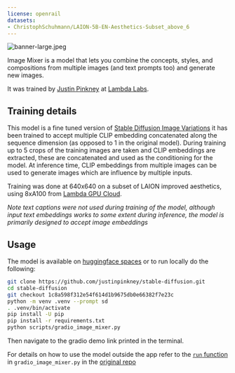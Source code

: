 ```yaml
---
license: openrail
datasets:
- ChristophSchuhmann/LAION-5B-EN-Aesthetics-Subset_above_6
---
```


![banner-large.jpeg](https://s3.amazonaws.com/moonup/production/uploads/1674039767068-62bd5f951e22ec84279820e8.jpeg)

Image Mixer is a model that lets you combine the concepts, styles, and compositions from multiple images (and text prompts too) and generate new images.

It was trained by [Justin Pinkney](https://www.justinpinkney.com) at [Lambda Labs](https://lambdalabs.com/).

## Training details

This model is a fine tuned version of [Stable Diffusion Image Variations](https://huggingface.co/lambdalabs/sd-image-variations-diffusers) 
it has been trained to accept multiple CLIP embedding concatenated along the sequence dimension (as opposed to 1 in the original model). 
During training up to 5 crops of the training images are taken and CLIP embeddings are extracted, these are concatenated and used as the conditioning for the model.
At inference time, CLIP embeddings from multiple images can be used to generate images which are influence by multiple inputs.

Training was done at 640x640 on a subset of LAION improved aesthetics, using 8xA100 from [Lambda GPU Cloud](https://cloud.lambdalabs.com).

_Note text captions were not used during training of the model, 
although input text embeddings works to some extent during inference, the model is primarily designed to accept image embeddings_

## Usage

The model is available on [huggingface spaces](https://huggingface.co/spaces/lambdalabs/image-mixer-demo) or to run locally do the following:

```bash
git clone https://github.com/justinpinkney/stable-diffusion.git
cd stable-diffusion
git checkout 1c8a598f312e54f614d1b9675db0e66382f7e23c
python -m venv .venv --prompt sd
. .venv/bin/activate
pip install -U pip
pip install -r requirements.txt
python scripts/gradio_image_mixer.py
```

Then navigate to the gradio demo link printed in the terminal.

For details on how to use the model outside the app refer to the [`run` function](https://github.com/justinpinkney/stable-diffusion/blob/c1963a36a4f8ce23784c8247fa1af0e34e02b766/scripts/gradio_image_mixer.py#L79) in `gradio_image_mixer.py` in the [original repo](https://github.com/justinpinkney/stable-diffusion#image-mixer)